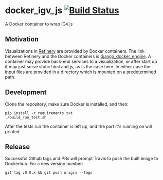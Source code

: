 # docker_igv_js [![Build Status](https://travis-ci.org/refinery-platform/docker_igv_js.svg?branch=master)](https://travis-ci.org/refinery-platform/docker_igv_js)

A Docker container to wrap IGV.js

## Motivation

Visualizations in [Refinery](https://github.com/refinery-platform/) are provided by Docker containers.
The link between Refinery and the Docker containers is [django_docker_engine](https://github.com/refinery-platform/django_docker_engine).
A container may provide back-end services to a visualization, or after start up it may just serve static html and js,
as is the case here. In either case the input files are provided in a directory which is mounted on a predetermined path.

## Development

Clone the repository, make sure Docker is installed, and then:

```
pip install -r requirements.txt
./build_run_test.sh
```

After the tests run the container is left up, and the port it's running on will printed.

## Release

Successful Github tags and PRs will prompt Travis to push the built image to Dockerhub. For a new version number:

```
git tag v0.0.x && git push origin --tags
```
